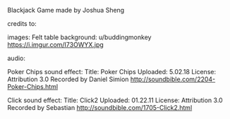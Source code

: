 Blackjack Game made by Joshua Sheng

credits to:

images:
Felt table background:
u/buddingmonkey
https://i.imgur.com/I73OWYX.jpg

audio:

Poker Chips sound effect:
Title: Poker Chips
Uploaded: 5.02.18
License: Attribution 3.0
Recorded by Daniel Simion
http://soundbible.com/2204-Poker-Chips.html

Click sound effect:
Title: Click2
Uploaded: 01.22.11
License: Attribution 3.0
Recorded by Sebastian
http://soundbible.com/1705-Click2.html
